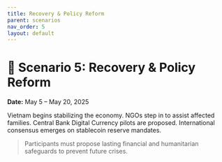 ```yaml
---
title: Recovery & Policy Reform
parent: scenarios
nav_order: 5
layout: default
---
```


# 🌱 Scenario 5: Recovery & Policy Reform

**Date:** May 5 – May 20, 2025

Vietnam begins stabilizing the economy. NGOs step in to assist affected families. Central Bank Digital Currency pilots are proposed. International consensus emerges on stablecoin reserve mandates.

> Participants must propose lasting financial and humanitarian safeguards to prevent future crises.
